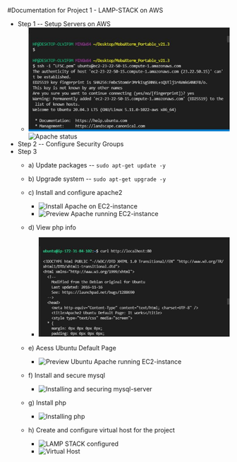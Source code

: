 #Documentation for Project 1 - LAMP-STACK on AWS
- Step 1 -- Setup Servers on AWS 
    -  ![Connecting to the EC2-instance](./images/Capture-StartEC2.JPG)
   ![Apache status](./images/apache-status.PNG)
- Step 2 -- Configure Security Groups
- Step 3  
    - a) Update packages -- `sudo apt-get update -y`

    - b) Upgrade system  -- `sudo apt-get upgrade -y` 
    
    - c) Install and configure apache2
      - ![Install Apache on EC2-instance](.images/Capture-installapache2.JPG)
      - ![Preview Apache running EC2-instance](.images/Capture-Apache.JPG)
    - d) View php info 
      - ![Preview Apache running EC2-instance](./images/Capture-curl.JPG)
    - e) Acess Ubuntu Default Page 
      - ![Preview Ubuntu Apache running EC2-instance](.images/Capture-access-Ubuntu-Default-Page.JPG)
    - f) Install and secure mysql 
      - ![Installing and securing mysql-server](.images/Capture-configure-databases.JPG)
    - g) Install php 
      - ![Installing php](.images/Capture-phpinstalled.JPG)
    - h) Create and configure virtual host for the project 
      - ![LAMP STACK configured ](/assets/images/PBL_LAMP-STACK-AWS\images\Capture-LampStackConfigured.JPG)
      - ![Virtual Host ](.images/Capture-FinishVirtual-Host.JPG)



